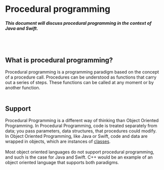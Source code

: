 # Procedural programming
#### *This document will discuss procedural programming in the context of Java and Swift.*

<br></br>
## What is procedural programming?
Procedural programming is a programming paradigm based on the concept of a procedure call. Procedures can be understood as functions that carry out a series of steps. These functions can be called at any moment or by another function.
<br></br>
## Support
Procedural Programming is a different way of thinking than Object Oriented Programming. In Procedural Programming, code is treated separately from data; you pass parameters, data structures, that procedures could modify. In Object Oriented Programming, like Java or Swift, code and data are wrapped in objects, which are instances of [classes](https://github.com/mromerom/CS4330-FinalProject/blob/master/Topics/Classes/classes.md).
<br></br>
Most object oriented languages do not support procedural programming, and such is the case for Java and Swift. C++ would be an example of an object oriented language that supports both paradigms.
